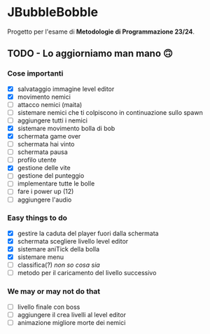 
# JBubbleBobble

Progetto per l'esame di **Metodologie di Programmazione 23/24**.

## TODO - Lo aggiorniamo man mano 🙃

### Cose importanti
- [x] salvataggio immagine level editor
- [x] movimento nemici
- [ ] attacco nemici (maita)
- [ ] sistemare nemici che ti colpiscono in continuazione sullo spawn
- [ ] aggiungere tutti i nemici
- [x] sistemare movimento bolla di bob
- [x] schermata game over
- [ ] schermata hai vinto
- [ ] schermata pausa
- [ ] profilo utente
- [x] gestione delle vite
- [ ] gestione del punteggio
- [ ] implementare tutte le bolle
- [ ] fare i power up (12)
- [ ] aggiungere l'audio

### Easy things to do
- [x] gestire la caduta del player fuori dalla schermata
- [x] schermata scegliere livello level editor
- [x] sistemare aniTick della bolla
- [x] sistemare menu
- [ ] classifica(?) *non so cosa sia*
- [ ] metodo per il caricamento del livello successivo

### We may or may not do that
- [ ] livello finale con boss
- [ ] aggiungere il crea livelli al level editor
- [ ] animazione migliore morte dei nemici
